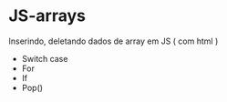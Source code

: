 # JS-arrays
Inserindo, deletando dados de array em JS ( com html )
 - Switch case
 - For
 - If
 - Pop()
